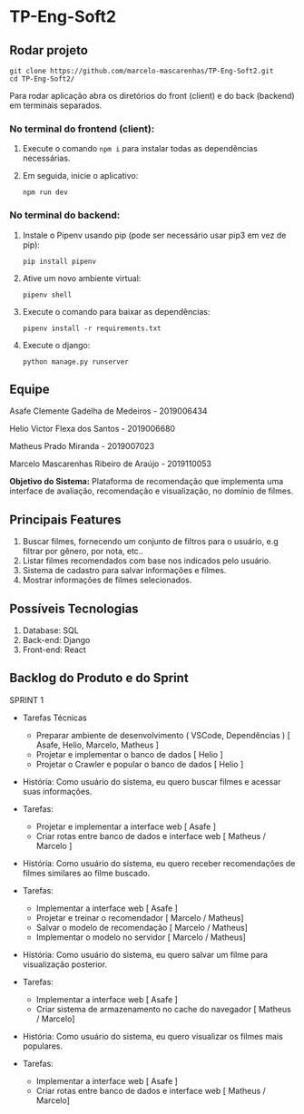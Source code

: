# TP-Eng-Soft2

## Rodar projeto
~~~
git clone https://github.com/marcelo-mascarenhas/TP-Eng-Soft2.git
cd TP-Eng-Soft2/
~~~
Para rodar aplicação abra os diretórios do front (client) e do back (backend) em terminais separados.

### No terminal do frontend (client):

1) Execute o comando `npm i`  para instalar todas as dependências necessárias.

2) Em seguida, inicie o aplicativo:
    ~~~
    npm run dev
    ~~~
    
### No terminal do backend:

1) Instale o Pipenv usando pip (pode ser necessário usar pip3 em vez de pip):   
  
    ~~~
    pip install pipenv 
    ~~~

2) Ative um novo ambiente virtual:

    ~~~
    pipenv shell
    ~~~

3) Execute o comando para baixar as dependências:

    ~~~
    pipenv install -r requirements.txt
    ~~~

4) Execute o django:

    ~~~
    python manage.py runserver
    ~~~
## Equipe

  Asafe Clemente Gadelha de Medeiros - 2019006434
  
  Helio Victor Flexa dos Santos - 2019006680
  
  Matheus Prado Miranda - 2019007023
  
  Marcelo Mascarenhas Ribeiro de Araújo - 2019110053
  
**Objetivo do Sistema:** Plataforma de recomendação que implementa uma interface de avaliação, recomendação e visualização, no domínio de filmes.

## Principais Features

<ol>
  <li>Buscar filmes, fornecendo um conjunto de filtros para o usuário, e.g filtrar por gênero, por nota, etc..</li>
  <li>Listar filmes recomendados com base nos indicados pelo usuário.</li>
  <li>Sistema de cadastro para salvar informações e filmes.</li>
  <li>Mostrar informações de filmes selecionados.</li>
</ol>

## Possíveis Tecnologias

<ol>
  <li>Database: SQL</li>
  <li>Back-end: Django</li>
  <li>Front-end: React</li>
</ol>

## Backlog do Produto e do Sprint

SPRINT 1

- Tarefas Técnicas
    - Preparar ambiente de desenvolvimento ( VSCode, Dependências ) \[ Asafe, Helio, Marcelo, Matheus ]
    - Projetar e implementar o banco de dados \[ Helio ]
    - Projetar o Crawler e popular o banco de dados \[ Helio ]

- História: Como usuário do sistema, eu quero buscar filmes e acessar suas informações.
- Tarefas:
    - Projetar e implementar a interface web \[ Asafe ]
    - Criar rotas entre banco de dados e interface web \[ Matheus / Marcelo ]

- História: Como usuário do sistema, eu quero receber recomendações de filmes similares ao filme buscado.
- Tarefas: 
    - Implementar a interface web \[ Asafe ]
    - Projetar e treinar o recomendador \[ Marcelo / Matheus]
    - Salvar o modelo de recomendação \[ Marcelo / Matheus]
    - Implementar o modelo no servidor \[ Marcelo / Matheus]

- História: Como usuário do sistema, eu quero salvar um filme para visualização posterior.
- Tarefas: 
    - Implementar a interface web \[ Asafe ]
    - Criar sistema de armazenamento no cache do navegador \[ Matheus / Marcelo]

- História: Como usuário do sistema, eu quero visualizar os filmes mais populares.
- Tarefas: 
    - Implementar a interface web \[ Asafe ]
    - Criar rotas entre banco de dados e interface web \[ Matheus / Marcelo]
